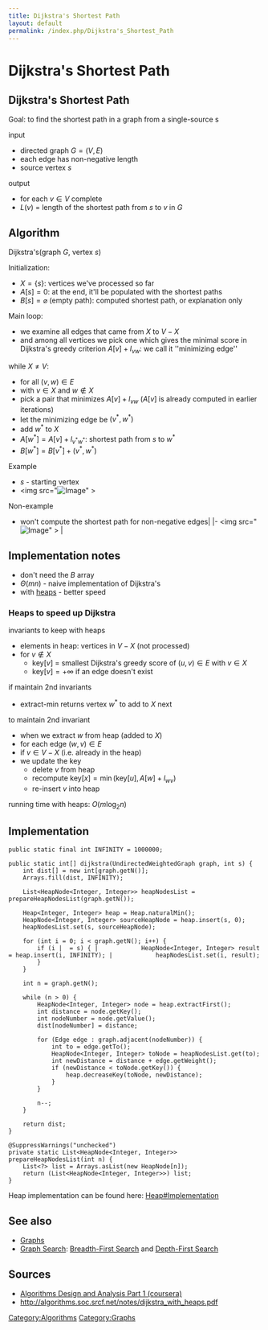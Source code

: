 ```yaml
---
title: Dijkstra's Shortest Path
layout: default
permalink: /index.php/Dijkstra's_Shortest_Path
---
```


# Dijkstra's Shortest Path

## Dijkstra's Shortest Path
Goal: to find the shortest path in a graph from a single-source s

input
- directed graph $G = (V, E)$
- each edge has non-negative length
- source vertex $s$

output
- for each $v \in V$ complete
- $L(v)$ = length of the shortest path from $s$ to $v$ in $G$

## Algorithm
Dijkstra's(graph $G$, vertex $s$)

Initialization:
- $X = \{s\}$: vertices we've processed so far
- $A[s] = 0$: at the end, it'll be populated with the shortest paths
- $B[s] = \varnothing$ (empty path): computed shortest path, or explanation only

Main loop: 
- we examine all edges that came from $X$ to $V - X$
- and among all vertices we pick one which gives the minimal score in Dijkstra's greedy criterion $A[v] + l_{vw}$: we call it ''minimizing edge''


while $X \neq V$:
- for all $(v, w) \in E$
- with $v \in X$ and $w \notin X$
- pick a pair that minimizes $A[v] + l_{vw}$ ($A[v]$ is already computed in earlier iterations)
- let the minimizing edge be $(v^*, w^*)$
- add $w^*$ to $X$
- $A[w^*] = A[v] + l_{v^*w^*}$: shortest path from $s$ to $w^*$
- $B[w^*] = B[v^*] + (v^*, w^*)$


Example 
- $s$ - starting vertex 
- <img src="<img src="https://raw.githubusercontent.com/alexeygrigorev/wiki-figures/master/legacy/2b7gkb7r01nl56v8o3l1pgpchd.png" alt="Image">" \>


Non-example 
- won't compute the shortest path for non-negative edges|   |- <img src="<img src="https://raw.githubusercontent.com/alexeygrigorev/wiki-figures/master/legacy/1ivblqfc6cju4p352nbq9mmad2.png" alt="Image">" \> |

## Implementation notes
- don't need the $B$ array
- $\Theta(mn)$ - naive implementation of Dijkstra's
- with [heaps](Heap) - better speed

### Heaps to speed up Dijkstra
invariants to keep with heaps
- elements in heap: vertices in $V - X$ (not processed)
- for $v \notin X$
  - $\text{key}[v]$ = smallest Dijkstra's greedy score of $(u, v) \in E$ with $v \in X$
  - $\text{key}[v] = +\infty$ if an edge doesn't exist

if maintain 2nd invariants
- extract-min returns vertex $w^*$ to add to $X$ next

to maintain 2nd invariant
- when we extract $w$ from heap (added to $X$)
- for each edge $(w, v) \in E$
- if $v \in V - X$ (i.e. already in the heap)
- we update the key
  - delete $v$ from heap
  - recompute $\text{key}[x] = \min(\text{key}[u], A[w] + l_{wv})$
  - re-insert $v$ into heap


running time with heaps: $O(m \log_2 n)$


## Implementation
```transact-sql
public static final int INFINITY = 1000000;

public static int[] dijkstra(UndirectedWeightedGraph graph, int s) {
    int dist[] = new int[graph.getN()];
    Arrays.fill(dist, INFINITY);

    List<HeapNode<Integer, Integer>> heapNodesList = prepareHeapNodesList(graph.getN());

    Heap<Integer, Integer> heap = Heap.naturalMin();
    HeapNode<Integer, Integer> sourceHeapNode = heap.insert(s, 0);
    heapNodesList.set(s, sourceHeapNode);

    for (int i = 0; i < graph.getN(); i++) {
        if (i |  = s) { |            HeapNode<Integer, Integer> result = heap.insert(i, INFINITY); |            heapNodesList.set(i, result);
        }
    }

    int n = graph.getN();

    while (n > 0) {
        HeapNode<Integer, Integer> node = heap.extractFirst();
        int distance = node.getKey();
        int nodeNumber = node.getValue();
        dist[nodeNumber] = distance;

        for (Edge edge : graph.adjacent(nodeNumber)) {
            int to = edge.getTo();
            HeapNode<Integer, Integer> toNode = heapNodesList.get(to);
            int newDistance = distance + edge.getWeight();
            if (newDistance < toNode.getKey()) {
                heap.decreaseKey(toNode, newDistance);
            }
        }

        n--;
    }

    return dist;
}

@SuppressWarnings("unchecked")
private static List<HeapNode<Integer, Integer>> prepareHeapNodesList(int n) {
    List<?> list = Arrays.asList(new HeapNode[n]);
    return (List<HeapNode<Integer, Integer>>) list;
}
```

Heap implementation can be found here: [Heap#Implementation](Heap#Implementation)


## See also
- [Graphs](Graphs)
- [Graph Search](Graph_Search): [Breadth-First Search](Breadth-First_Search) and [Depth-First Search](Depth-First_Search)


## Sources
- [Algorithms Design and Analysis Part 1 (coursera)](Algorithms_Design_and_Analysis_Part_1_(coursera))
- http://algorithms.soc.srcf.net/notes/dijkstra_with_heaps.pdf

[Category:Algorithms](Category_Algorithms)
[Category:Graphs](Category_Graphs)